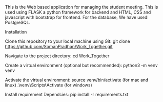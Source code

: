 This is the Web based application for managing the student meeting. This is used using FLASK a python framework for backend and HTML, CSS and javascript with bootstrap for frontend.
For the database, We have used PostgreSQL.

Installation

Clone this repository to your local machine using Git:
git clone https://github.com/SomanPradhan/Work_Together.git

Navigate to the project directory:
cd Work_Together

Create a virtual environment (optional but recommended):
python3 -m venv venv

Activate the virtual environment:
source venv/bin/activate (for mac and linux)
.\venv\Scripts\Activate (for windows)

Install requirement Dependcies:
pip install -r requirements.txt
